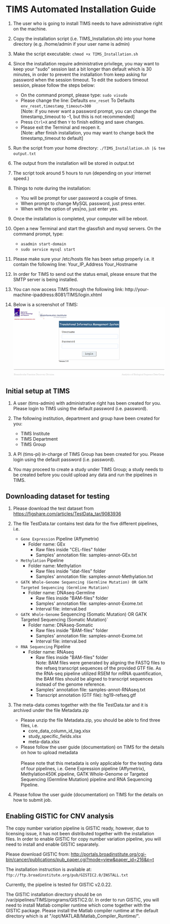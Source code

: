 # TIMS Automated Installation Guide

1.	The user who is going to install TIMS needs to have administrative right on the machine.

2.	Copy the installation script (i.e. TIMS_Installation.sh) into your home directory (e.g. /home/admin if your user name is admin)

3.	Make the script executable: `chmod +x TIMS_Installation.sh`

4.	Since the installation require administrative privilege, you may want to keep your "sudo" session last a bit longer than default which is 30 minutes, in order to prevent the installation from keep asking for password when the session timeout. To edit the sudoers timeout session, please follow the steps below:
	- On the command prompt, please type: `sudo visudo`
	- Please change the line:
		Defaults `env_reset` To Defaults `env_reset,timestamp_timeout=300`<br/>[Note: if you never want a password prompt, you can change the timestamp_timeout to -1, but this is not recommended]
	- Press `Ctrl+X` and then `Y` to finish editing and save changes. 
	- Please exit the Terminal and reopen it.<br/>[Note: after finish installation, you may want to change back the timestamp_timeout to default]

5.	Run the script from your home directory: `./TIMS_Installation.sh |& tee output.txt`

6.	The output from the installation will be stored in output.txt

7.	The script took around 5 hours to run (depending on your internet speed.)

8.	Things to note during the installation:
	- You will be prompt for user password a couple of times.
	- When prompt to change MySQL password, just press enter.
	- When with the option of yes|no, just enter yes.

9.	Once the installation is completed, your computer will be reboot.

10.	Open a new Terminal and start the glassfish and mysql servers. On the command prompt, type:
	- `asadmin start-domain`
	- `sudo service mysql start`

11.	Please make sure your /etc/hosts file has been setup properly i.e. it contain the following line:
Your_IP_Address	Your_Hostname

12.	In order for TIMS to send out the status email, please ensure that the SMTP server is being installed.

13.	You can now access TIMS through the following link:
http://your-machine-ipaddress:8081/TIMS/login.xhtml

14.	Below is a screenshot of TIMS:<br/>
![Figure 1. TIMS login page](TIMS-login.png)

## Initial setup at TIMS
1.	A user (tims-admin) with administrative right has been created for you. Please login to TIMS using the default password (i.e. password).

2.	The following institution, department and group have been created for you:
	- TIMS Institute
 	- TIMS Department
	- TIMS Group

3.	A PI (tims-pi) in-charge of TIMS Group has been created for you. Please login using the default password (i.e. password).

4.	You may proceed to create a study under TIMS Group; a study needs to be created before you could upload any data and run the pipelines in TIMS.

## Downloading dataset for testing
1)	Please download the test dataset from https://figshare.com/articles/TestData_tar/9083936

2)	The file TestData.tar contains test data for the five different pipelines, i.e.
	* `Gene Expression` Pipeline (Affymetrix)
  	  * Folder name: GEx
		*  Raw files inside "CEL-files" folder
		*  Samples' annotation file: samples-annot-GEx.txt
	* `Methylation` Pipeline
	  * Folder name: Methylation
		* Raw files inside "idat-files" folder
		* Samples' annotation file: samples-annot-Methylation.txt
	* `GATK Whole-Genome Sequencing (Germline Mutation) OR GATK Targeted Sequencing (Germline Mutation)` 
	  * Folder name: DNAseq-Germline
	    * Raw files inside "BAM-files" folder
	    * Samples' annotation file: samples-annot-Exome.txt
	    * Interval file: interval.bed
	* `GATK Whole-Genome` Sequencing (Somatic Mutation) OR GATK Targeted Sequencing (Somatic Mutation)`
	  * Folder name: DNAseq-Somatic
		* Raw files inside "BAM-files" folder
		* Samples' annotation file: samples-annot-Exome.txt
		* Interval file: interval.bed
	* `RNA Sequencing` Pipeline
	  * Folder name: RNAseq
		* Raw files inside "BAM-files" folder <br/>
Note: BAM files were generated by aligning the FASTQ files to the refseq transcript sequences of the provided GTF file. As the RNA-seq pipeline utilized RSEM for mRNA quantification, the BAM files should be aligned to transcript sequences instead of the genome reference.
		* Samples' annotation file: samples-annot-RNAseq.txt
		* Transcript annotation (GTF file): hg19-refseq.gtf

3)	The meta-data comes together with the file TestData.tar and it is archived under the file Metadata.zip 
	* Please unzip the file Metadata.zip, you should be able to find three files, i.e.
	  * core_data_column_id_tag.xlsx
	  * study_specific_fields.xlsx
	  * meta-data.xlsx
	* Please follow the user guide (documentation) on TIMS for the details on how to upload metadata <br/><br/>
Please note that this metadata is only applicable for the testing data of four pipelines, i.e. Gene Expression pipeline (Affymetrix), Methylation450K pipeline, GATK Whole-Genome or Targeted Sequencing (Germline Mutation) pipeline and RNA Sequencing Pipeline. 

4)	Please follow the user guide (documentation) on TIMS for the details on how to submit job. 

## Enabling GISTIC for CNV analysis
The copy number variation pipeline is GISTIC ready, however, due to licensing issue, it has not been distributed together with the installation files. In order to enable GISTIC for copy number variation pipeline, you will need to install and enable GISTIC separately.

Please download GISTIC from: http://portals.broadinstitute.org/cgi-bin/cancer/publications/pub_paper.cgi?mode=view&paper_id=216&p=t

The installation instruction is available at: `ftp://ftp.broadinstitute.org/pub/GISTIC2.0/INSTALL.txt`

Currently, the pipeline is tested for GISTIC v2.0.22. 

The GISTIC installation directory should be on /var/pipelines/TIMS/programs/GISTIC2.0/. In order to run GISTIC, you will need to install Matlab compiler runtime which come together with the GISTIC package. Please install the Matlab compiler runtime at the default directory which is at "/opt/MATLAB/Matlab_Compiler_Runtime/".
